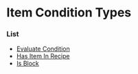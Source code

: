 # Item Condition Types



### List
* [Evaluate Condition](item_condition_types/evaluate_condition.md)
* [Has Item In Recipe](item_condition_types/has_item_in_recipe.md)
* [Is Block](item_condition_types/is_block.md)
